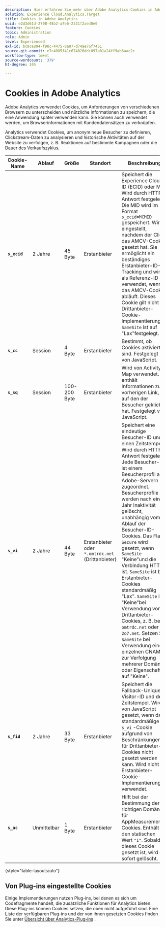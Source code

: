 ```yaml
---
description: Hier erfahren Sie mehr über Adobe Analytics-Cookies in Adobe Experience Cloud.
solution: Experience Cloud,Analytics,Target
title: Cookies in Adobe Analytics
uuid: e2d3d61d-2708-48b2-a7e6-2331f2aed8e0
feature: Cookies
topic: Administration
role: Admin
level: Experienced
exl-id: bc8ce894-f98c-4475-8a07-d74ae76f7451
source-git-commit: e7c4085f41c674826ddc097a01a24ff9ab6aae2c
workflow-type: tm+mt
source-wordcount: '379'
ht-degree: 16%

---
```


# Cookies in Adobe Analytics

Adobe Analytics verwendet Cookies, um Anforderungen von verschiedenen Browsern zu unterscheiden und nützliche Informationen zu speichern, die eine Anwendung später verwenden kann. Sie können auch verwendet werden, um Browserinformationen mit Kundendatensätzen zu verknüpfen.

Analytics verwendet Cookies, um anonym neue Besucher zu definieren, Clickstream-Daten zu analysieren und historische Aktivitäten auf der Website zu verfolgen, z. B. Reaktionen auf bestimmte Kampagnen oder die Dauer des Verkaufszyklus.

| Cookie-Name | Ablauf | Größe | Standort | Beschreibung |
| --- | --- | --- | --- | --- |
| **`s_ecid`** | 2 Jahre | 45 Byte | Erstanbieter | Speichert die Experience Cloud-ID (ECID) oder MID. Wird durch HTTP-Antwort festgelegt. Die MID wird im Format `s_ecid=MCMID` gespeichert. Wird eingestellt, nachdem der Client das AMCV-Cookie gesetzt hat. Sie ermöglicht ein beständiges Erstanbieter-ID-Tracking und wird als Referenz-ID verwendet, wenn das AMCV-Cookie abläuft. Dieses Cookie gilt nicht für Drittanbieter-Cookie-Implementierungen. `SameSite` ist auf &quot;Lax&quot;festgelegt. |
| **`s_cc`** | Session | 4 Byte | Erstanbieter | Bestimmt, ob Cookies aktiviert sind. Festgelegt von JavaScript. |
| **`s_sq`** | Session | 100-200 Byte | Erstanbieter | Wird von Activity Map verwendet. Er enthält Informationen zum vorherigen Link, auf den der Besucher geklickt hat. Festgelegt von JavaScript. |
| **`s_vi`** | 2 Jahre | 44 Byte | Erstanbieter oder `*.omtrdc.net` (Drittanbieter) | Speichert eine eindeutige Besucher-ID und einen Zeitstempel. Wird durch HTTP-Antwort festgelegt. Jede Besucher-ID ist einem Besucherprofil auf Adobe-Servern zugeordnet. Besucherprofile werden nach einem Jahr Inaktivität gelöscht, unabhängig vom Ablauf der Besucher-ID-Cookies. Das Flag `Secure` wird gesetzt, wenn `SameSite` &quot;Keine&quot;und die Verbindung HTTPS ist. `SameSite` ist bei Erstanbieter-Cookies standardmäßig &quot;Lax&quot;. `SameSite` ist &quot;Keine&quot;bei Verwendung von Drittanbieter-Cookies, z. B. bei `omtrdc.net` oder `2o7.net`. Setzen Sie `SameSite` bei Verwendung eines einzelnen CNAME zur Verfolgung mehrerer Domänen oder Eigenschaften auf &quot;Keine&quot;. |
| **`s_fid`** | 2 Jahre | 33 Byte | Erstanbieter | Speichert die Fallback-Unique Visitor-ID und den Zeitstempel. Wird von JavaScript gesetzt, wenn das standardmäßige `s_vi` -Cookie aufgrund von Beschränkungen für Drittanbieter-Cookies nicht gesetzt werden kann. Wird nicht für Erstanbieter-Cookie-Implementierungen verwendet. |
| **`s_ac`** | Unmittelbar | 1 Byte | Erstanbieter | Hilft bei der Bestimmung der richtigen Domäne für AppMeasurement-Cookies. Enthält den statischen Wert `"1"`. Sobald dieses Cookie gesetzt ist, wird es sofort gelöscht. |

{style="table-layout:auto"}

## Von Plug-ins eingestellte Cookies

Einige Implementierungen nutzen Plug-ins, bei denen es sich um Codefragmente handelt, die zusätzliche Funktionen für Analytics bieten. Diese Plug-ins können Cookies setzen, die oben nicht aufgeführt sind. Eine Liste der verfügbaren Plug-ins und der von ihnen gesetzten Cookies finden Sie unter [Übersicht über Analytics-Plug-ins](https://experienceleague.adobe.com/en/docs/analytics/implementation/vars/plugins/impl-plugins) .
